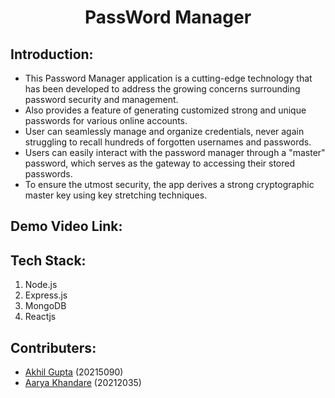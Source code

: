 <h1 align="center">PassWord Manager</h1>

## Introduction:
  * This Password Manager application is a cutting-edge technology that has been developed to address the growing concerns surrounding password security and management.
  * Also provides a feature of generating customized strong and unique passwords for various online accounts.
  * User can seamlessly manage and organize credentials, never again struggling to recall hundreds of forgotten usernames and passwords.
  * Users can easily interact with the password manager through a "master" password, which serves as the gateway to accessing their stored passwords.
  * To ensure the utmost security, the app derives a strong cryptographic master key using key stretching techniques.
    
## Demo Video Link:


## Tech Stack:
 1. Node.js
 2. Express.js
 3. MongoDB
 4. Reactjs

## Contributers:
  * [Akhil Gupta](https://github.com/akhil1g) (20215090)
  * [Aarya Khandare](https://github.com/aaryak4554) (20212035) 
